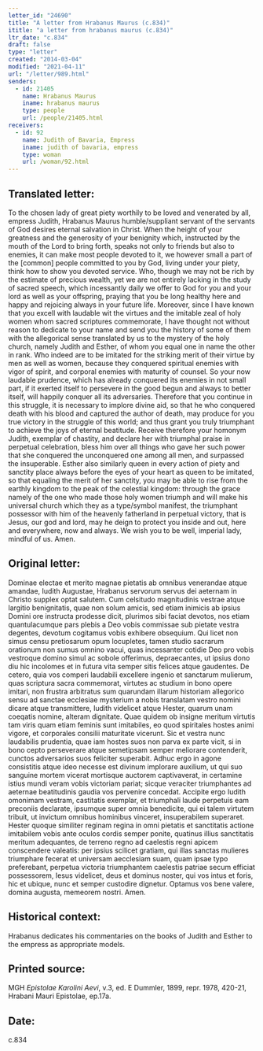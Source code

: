 ```yaml
---
letter_id: "24690"
title: "A letter from Hrabanus Maurus (c.834)"
ititle: "a letter from hrabanus maurus (c.834)"
ltr_date: "c.834"
draft: false
type: "letter"
created: "2014-03-04"
modified: "2021-04-11"
url: "/letter/989.html"
senders:
  - id: 21405
    name: Hrabanus Maurus
    iname: hrabanus maurus
    type: people
    url: /people/21405.html
receivers:
  - id: 92
    name: Judith of Bavaria, Empress
    iname: judith of bavaria, empress
    type: woman
    url: /woman/92.html
---
```

<h2> Translated letter:</h2>To the chosen lady of great piety worthily to be loved and venerated by all, empress Judith, Hrabanus Maurus humble/suppliant servant of the servants of God desires eternal salvation in Christ.
When the height of your greatness and the generosity of your benignity which, instructed by the mouth of the Lord to bring forth, speaks not only to friends but also to enemies, it can make most people devoted to it, we however small a part of the [common] people committed to you by God, living under your piety, think how to show you devoted service.  Who, though we may not be rich by the estimate of precious wealth, yet we are not entirely lacking in the study of sacred speech, which incessantly daily we offer to God for you and your lord as well as your offspring, praying that you be long healthy here and happy and rejoicing always in your future life.
Moreover, since I have known that you excell with laudable wit the virtues and the imitable zeal of holy women whom sacred scriptures commemorate, I have thought not without reason to dedicate to your name and send you the history of some of them with the allegorical sense translated by us to the mystery of the holy church, namely Judith and Esther, of whom you equal one in name the other in rank.  Who indeed are to be imitated for the striking merit of their virtue by men as well as women, because they conquered spiritual enemies with vigor of spirit, and corporal enemies with maturity of counsel.  So your now laudable prudence, which has already conquered its enemies in not small part, if it exerted itself to persevere in the good begun and always to better itself, will happily conquer all its adversaries.  Therefore that you continue in this struggle, it is necessary to implore divine aid, so that he who conquered death with his blood and captured the author of death,  may produce for you true victory in the struggle of this world; and thus grant you truly triumphant to achieve the joys of eternal beatitude.
Receive therefore your homonym Judith, exemplar of chastity, and declare her with triumphal praise in perpetual celebration, bless him over all things who gave her such power that she conquered the unconquered one among all men, and surpassed the insuperable.  Esther also similarly queen in every action of piety and sanctity place always before the eyes of your heart as queen to be imitated, so that equaling the merit of her sanctity, you may be able to rise from the earthly kingdom to the peak of the celestial kingdom:  through the grace namely of the one who made those holy women triumph and will make his universal church which they as a type/symbol manifest,  the triumphant possessor with him of the heavenly fatherland in perpetual victory, that is Jesus, our god and lord, may he deign to protect you inside and out, here and everywhere, now and always.
We wish you to be well, imperial lady, mindful of us.  Amen.
<h2 class="mt-4"> Original letter:</h2>Dominae electae et merito magnae pietatis ab omnibus venerandae atque amandae, Iudith Augustae, Hrabanus servorum servus dei aeternam in Christo supplex optat salutem.
Cum celsitudo magnitudinis vestrae atque largitio benignitatis, quae non solum amicis, sed etiam inimicis ab ipsius Domini ore instructa prodesse dicit, plurimos sibi faciat devotos, nos etiam quantulacumque pars plebis a Deo vobis commissae sub pietate vestra degentes, devotum cogitamus vobis exhibere obsequium.  Qui licet non simus censu pretiosarum opum locupletes, tamen studio sacrarum orationum non sumus omnino vacui, quas incessanter cotidie Deo pro vobis vestroque domino simul ac sobole offerimus, depraecantes, ut ipsius dono diu hic incolomes et in futura vita semper sitis felices atque gaudentes.
De cetero, quia vos comperi laudabili excellere ingenio et sanctarum mulierum, quas scriptura sacra commemorat, virtutes ac studium in bono opere imitari, non frustra arbitratus sum quarundam illarum historiam allegorico sensu ad sanctae ecclesiae mysterium a nobis translatam vestro nomini dicare atque transmittere, Iudith videlicet atque Hester, quarum unam coeqatis nomine, alteram dignitate.  Quae quidem ob insigne meritum virtutis tam viris quam etiam feminis sunt imitabiles, eo quod spiritales hostes animi vigore, et corporales consilii maturitate vicerunt.  Sic et vestra nunc laudabilis prudentia, quae iam hostes suos non parva ex parte vicit, si in bono cepto perseverare atque semetipsam semper meliorare contenderit, cunctos adversarios suos feliciter superabit.  Adhuc ergo in agone consistitis atque ideo necesse est divinum implorare auxilium, ut qui suo sanguine mortem vicerat mortisque auctorem captivaverat, in certamine istius mundi veram vobis victoriam pariat; sicque veraciter triumphantes ad aeternae beatitudinis gaudia vos pervenire concedat.
Accipite ergo Iudith omonimam vestram, castitatis exemplar, et triumphali laude perpetuis eam preconiis declarate, ipsumque super omnia benedicite, qui ei talem virtutem tribuit, ut invictum omnibus hominibus vinceret, insuperabilem superaret.  Hester quoque similiter reginam regina in omni pietatis et sanctitatis actione imitabilem vobis ante oculos cordis semper ponite, quatinus illius sanctitatis meritum adequantes, de terreno regno ad caelestis regni apicem conscendere valeatis:  per ipsius scilicet gratiam, qui illas sanctas mulieres triumphare fecerat et universam aecclesiam suam, quam ipsae typo preferebant, perpetua victoria triumphantem caelestis patriae secum efficiat possessorem, Iesus videlicet, deus et dominus noster, qui vos intus et foris, hic et ubique, nunc et semper custodire dignetur.
Optamus vos bene valere, domina augusta, memeorem nostri.  Amen.
<h2 class="mt-4"> Historical context:</h2>Hrabanus dedicates his commentaries on the books of Judith and Esther to the empress as appropriate models.
<h2 class="mt-4"> Printed source:</h2><p>MGH <em>Epistolae Karolini Aevi</em>, v.3, ed. E Dummler, 1899, repr. 1978, 420-21, Hrabani Mauri Epistolae, ep.17a.</p><h2 class="mt-4"> Date:</h2>c.834